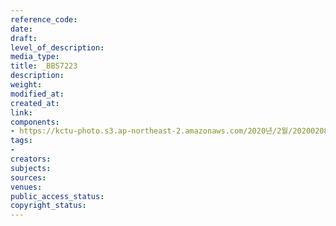 ```yaml
---
reference_code: 
date: 
draft: 
level_of_description: 
media_type: 
title: _BBS7223
description: 
weight: 
modified_at: 
created_at: 
link: 
components:
- https://kctu-photo.s3.ap-northeast-2.amazonaws.com/2020년/2월/20200208_문중원열사+진상규명·책임자+처벌+및+한국마사회+적폐청산을+위한+전국노동자대회/_BBS7223.jpg
tags:
- 
creators: 
subjects: 
sources: 
venues: 
public_access_status: 
copyright_status: 
---
```

